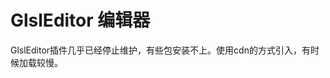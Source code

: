 # GlslEditor 编辑器



<GlslEditors />

GlslEditor插件几乎已经停止维护，有些包安装不上。使用cdn的方式引入，有时候加载较慢。
<!-- <GLSLCanvas :ratioHeight="2.0" cases="1"/>

<GLSLCanvas :ratioHeight="2.0" cases="2"/> -->